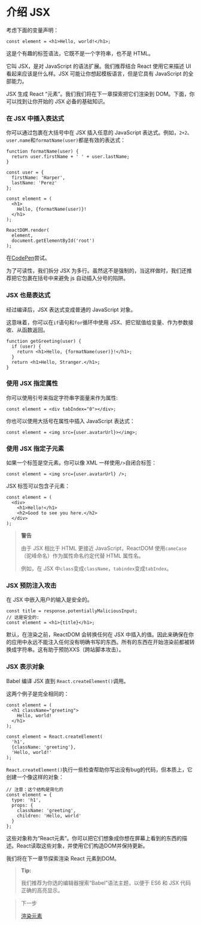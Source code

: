 # 介绍 JSX

考虑下面的变量声明：

```
const element = <h1>Hello, world!</h1>;
```

这是个有趣的标签语法，它既不是一个字符串，也不是 HTML。

它叫 JSX，是对 JavaScript 的语法扩展。我们推荐结合 React 使用它来描述 UI 看起来应该是什么样。JSX 可能让你想起模板语言，但是它具有 JavaScript 的全部能力。

JSX 生成 React “元素”。我们我们将在下一章探索把它们渲染到 DOM。下面，你可以找到让你开始的 JSX 必备的基础知识。

### 在 JSX 中插入表达式

你可以通过包裹在大括号中在 JSX 插入任意的 JavaScript 表达式。例如，`2+2`、`user.name`和`formatName(user)`都是有效的表达式：

```
function formatName(user) {
  return user.firstName + ' ' + user.lastName;
}

const user = {
  firstName: 'Harper',
  lastName: 'Perez'
};

const element = (
  <h1>
    Hello, {formatName(user)}!
  </h1>
);

ReactDOM.render(
  element,
  document.getElementById('root')
);
```

在[CodePen](http://codepen.io/gaearon/pen/PGEjdG?editors=0010)尝试。

为了可读性，我们拆分 JSX 为多行。虽然这不是强制的，当这样做时，我们还推荐把它包裹在括号中来避免 js 自动插入分号的陷阱。

### JSX 也是表达式

经过编译后，JSX 表达式变成普通的 JavaScript 对象。

这意味着，你可以在`if`语句和`for`循环中使用 JSX、把它赋值给变量、作为参数接收、从函数返回。

```
function getGreeting(user) {
  if (user) {
    return <h1>Hello, {formatName(user)}!</h1>;
  }
  return <h1>Hello, Stranger.</h1>;
}
```

### 使用 JSX 指定属性

你可以使用引号来指定字符串字面量来作为属性:

```
const element = <div tabIndex="0"></div>;
```

你也可以使用大括号在属性中插入 JavaScript 表达式：

```
const element = <img src={user.avatarUrl}></img>;
```

### 使用 JSX 指定子元素

如果一个标签是空元素。你可以像 XML 一样使用`/>`自闭合标签：

```
const element = <img src={user.avatarUrl} />;
```

JSX 标签可以包含子元素：

```
const element = (
  <div>
    <h1>Hello!</h1>
    <h2>Good to see you here.</h2>
  </div>
);
```

> **警告**
>
> 由于 JSX 相比于 HTML 更接近 JavaScript，ReactDOM 使用`cameCase`（驼峰命名）作为属性命名约定代替 HTML 属性名。
>
> 例如，在 JSX 中`class`变成`className`，`tabindex`变成`tabIndex`。

### JSX 预防注入攻击

在 JSX 中嵌入用户的输入是安全的。

```
const title = response.potentiallyMaliciousInput;
// 这是安全的:
const element = <h1>{title}</h1>;
```

默认，在渲染之前，ReactDOM 会转换任何在 JSX 中插入的值。因此来确保在你的应用中永远不能注入任何没有明确书写的东西。所有的东西在开始渲染前都被转换成字符串。这有助于预防XXS（跨站脚本攻击）。

### JSX 表示对象

Babel 编译 JSX 直到 `React.createElement()`调用。

这两个例子是完全相同的：

```
const element = (
  <h1 className="greeting">
    Hello, world!
  </h1>
);
```

```
const element = React.createElement(
  'h1',
  {className: 'greeting'},
  'Hello, world!'
);
```

`React.createElement()`执行一些检查帮助你写出没有bug的代码，但本质上，它创建一个像这样的对象：

```
// 注意：这个结构是简化的
const element = {
  type: 'h1',
  props: {
    className: 'greeting',
    children: 'Hello, world'
  }
};
```
这些对象称为“React元素”。你可以把它们想象成你想在屏幕上看到的东西的描述。React读取这些对象，并使用它们构造DOM并保持更新。

我们将在下一章节探索渲染 React 元素到DOM。

> **Tip:**
>
> 我们推荐为你选的编辑器搜索“Babel”语法主题，以便于 ES6 和 JSX 代码正确的高亮显示。

> 下一步
>
> [渲染元素](./渲染元素.md)